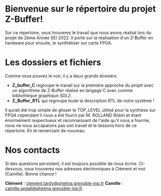 # Bienvenue sur le répertoire du projet Z-Buffer!

Sur ce répertoire, vous trouverez le travail que nous avons réalisé lors du projet de 2ème Année SEI 2022. Il porte sur la réalisation d'un Z-Buffer en hardware pour ensuite, le synthétiser sur carte FPGA.


# Les dossiers et fichiers

Comme vous pouvez le voir, il y a deux grands dossiers. 
- **Z_buffer_C** regroupe le travail sur la première approche du projet avec un algorithme de Z-Buffer réalisé en langage C avec comme bibliothèque graphique *SDL2*. 
- **Z_Buffer_RTL** qui regroupe toute la description RTL de notre système !

Il aurait été trop simple de glisser le TOP_LEVEL utilisé pour la synthèse sur FPGA cependant il nous a été fourni par M. ROLLAND Robin et étant énormément respectueux et reconnaissant de l'aide qu'il nous a fournie, nous ne nous accaparons pas son travail et le laissons hors de ce répertoire. En le remerciant de nouveau. 

# Nos contacts
Si des questions persistent, il est toujours possible de nous écrire. Ci-dessous, vous trouverez nos adresses électroniques à Clément et moi (Camille). Bonne chance !

**Clément** : clement.tardy@phelma.grenoble-inp.fr
**Camille** : camille.segall@phelma.grenoble-inp.fr
